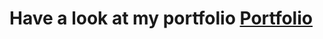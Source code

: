 <h1>Have a look at my portfolio <a href="https://portfolio-suryamani-kumar-byj5.onrender.com/">Portfolio</a></h1>
